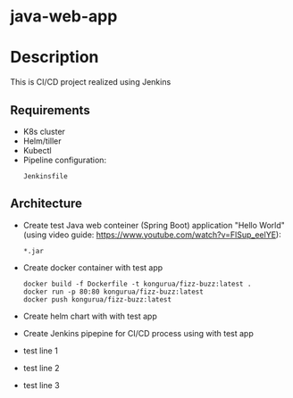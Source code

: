 # java-web-app

# Description
This is CI/CD project realized using Jenkins
## Requirements
* K8s cluster
* Helm/tiller
* Kubectl
* Pipeline configuration:
  ```
  Jenkinsfile
  ```
## Architecture
* Create test Java web conteiner (Spring Boot) application "Hello World" (using video guide: https://www.youtube.com/watch?v=FlSup_eelYE):

  ```
  *.jar
  ```
* Create docker container with test app
  ```
  docker build -f Dockerfile -t kongurua/fizz-buzz:latest .
  docker run -p 80:80 kongurua/fizz-buzz:latest
  docker push kongurua/fizz-buzz:latest
  ```
* Create helm chart with with test app
* Create Jenkins pipepine for CI/CD process using with test app


* test line 1
* test line 2
* test line 3
